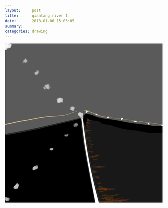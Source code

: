 ```yaml
---
layout:     post
title:      qiantang river 1
date:       2018-01-06 15:03:05
summary:    
categories: drawing
---
```

![qiantang river 1](/images/diary/qiantang-river-1.png ".")
